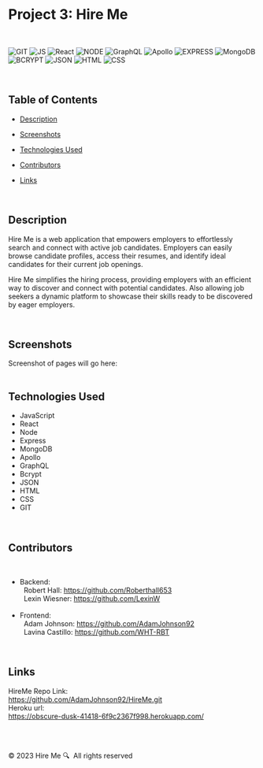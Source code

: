 # Project 3: Hire Me
<br>

![GIT](https://img.shields.io/badge/-GIT-F05032?logo=Git&logoColor=white)  ![JS](https://img.shields.io/badge/-JavaScript-yellow)  ![React](https://img.shields.io/badge/React-8A2BE2)  ![NODE](https://img.shields.io/badge/-NODE-orange)  ![GraphQL](https://img.shields.io/badge/-GraphQL-hotpink)  ![Apollo](https://img.shields.io/badge/-Apollo-lavender)  ![EXPRESS](https://img.shields.io/badge/Express-06c4ab)  ![MongoDB](https://img.shields.io/badge/-MongoDB-04b31e)  ![BCRYPT](https://img.shields.io/badge/Bcrypt-fcf003)  ![JSON](https://img.shields.io/badge/JSON-0F2BF2)  ![HTML](https://img.shields.io/badge/-HTML-gray)  ![CSS](https://img.shields.io/badge/-CSS-962026)   

<br> 

## Table of Contents


* [Description](#description)

* [Screenshots](#screenshots)

* [Technologies Used](#technologies-used)
 
* [Contributors](#contributors)

* [Links](#links)


<br>

## Description

Hire Me is a web application that empowers employers to effortlessly search and connect with active job candidates. Employers can easily browse candidate profiles, access their resumes, and identify ideal candidates for their current job openings.

Hire Me simplifies the hiring process, providing employers with an efficient way to discover and connect with potential candidates. Also allowing job seekers a dynamic platform to showcase their skills ready to be discovered by eager employers.

<br>

## Screenshots

Screenshot of pages will go here: 
<br>
<br>

## Technologies Used

- JavaScript
- React
- Node
- Express
- MongoDB
- Apollo 
- GraphQL
- Bcrypt
- JSON
- HTML
- CSS
- GIT

<br>

## Contributors

<br>

  - Backend: <br>
&nbsp; Robert Hall: https://github.com/Roberthall653 <br>
&nbsp; Lexin Wiesner: https://github.com/LexinW
<br> <br>
  - Frontend: <br>
&nbsp; Adam Johnson: https://github.com/AdamJohnson92 <br>
&nbsp; Lavina Castillo: https://github.com/WHT-RBT 

<br>

## Links

HireMe Repo Link: <br>
  https://github.com/AdamJohnson92/HireMe.git <br>
Heroku url: <br>
  https://obscure-dusk-41418-6f9c2367f998.herokuapp.com/ 

<br>
<br>

&copy; 2023 Hire Me 🔍&nbsp;&nbsp;All rights reserved 
